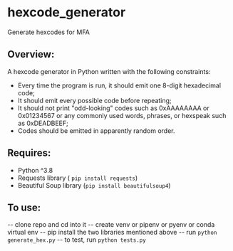 # hexcode_generator
Generate hexcodes for MFA

## Overview:

A hexcode generator in Python written with the following constraints:

- Every time the program is run, it should emit one 8-digit hexadecimal code;
- It should emit every possible code before repeating;
- It should not print "odd-looking" codes such as 0xAAAAAAAA or 0x01234567 or any commonly used words, phrases, or hexspeak such as 0xDEADBEEF;
- Codes should be emitted in apparently random order. 

## Requires:

- Python ^3.8
- Requests library ( ```pip install requests```)
- Beautiful Soup library (```pip install beautifulsoup4```)


## To use:

-- clone repo and cd into it
-- create venv or pipenv or pyenv or conda virtual env
-- pip install the two libraries mentioned above
-- run ```python generate_hex.py```
-- to test, run ```python tests.py```

